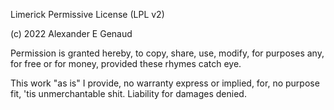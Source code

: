 Limerick Permissive License (LPL v2)

(c) 2022 Alexander E Genaud

Permission is granted hereby,
to copy, share, use, modify,
   for purposes any,
   for free or for money,
provided these rhymes catch eye.

This work "as is" I provide,
no warranty express or implied,
   for, no purpose fit,
   'tis unmerchantable shit.
Liability for damages denied.